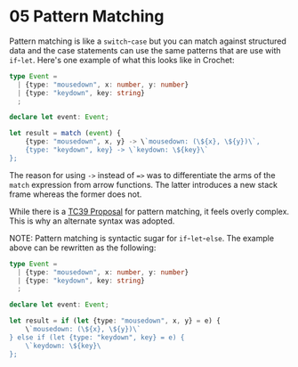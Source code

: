 # 05 Pattern Matching

Pattern matching is like a `switch`-`case` but you can match against structured
data and the case statements can use the same patterns that are use with
`if`-`let`. Here's one example of what this looks like in Crochet:

```ts
type Event =
  | {type: "mousedown", x: number, y: number}
  | {type: "keydown", key: string}
  ;

declare let event: Event;

let result = match (event) {
    {type: "mousedown", x, y} -> \`mousedown: (\${x}, \${y})\`,
    {type: "keydown", key} -> \`keydown: \${key}\`
};
```

The reason for using `->` instead of `=>` was to differentiate the arms of the
`match` expression from arrow functions. The latter introduces a new stack frame
whereas the former does not.

While there is a [TC39
Proposal](https://github.com/tc39/proposal-pattern-matching) for pattern
matching, it feels overly complex. This is why an alternate syntax was adopted.

NOTE: Pattern matching is syntactic sugar for `if`-`let`-`else`. The example
above can be rewritten as the following:

```ts
type Event =
  | {type: "mousedown", x: number, y: number}
  | {type: "keydown", key: string}
  ;

declare let event: Event;

let result = if (let {type: "mousedown", x, y} = e) {
    \`mousedown: (\${x}, \${y})\`
} else if (let {type: "keydown", key} = e) {
    \`keydown: \${key}\
};
```

